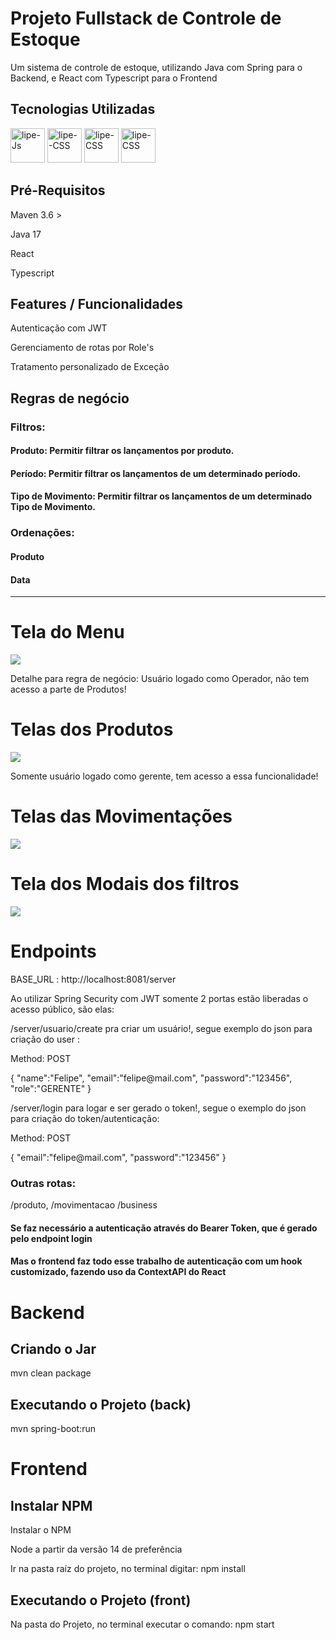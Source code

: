 # Projeto Fullstack de Controle de Estoque
Um sistema de controle de estoque, utilizando Java com Spring para o Backend, e React com Typescript para o Frontend

## Tecnologias Utilizadas
<div style="display: inline_block" align="left">
  <img alt="lipe-Js" height="55" width="55" src="https://raw.githubusercontent.com/devicons/devicon/master/icons/java/java-plain.svg">
  <img  alt="lipe--CSS" height="55" width="55" src="https://raw.githubusercontent.com/devicons/devicon/master/icons/spring/spring-original.svg">
  <img alt ="lipe-CSS" height="55" width="55" src="https://raw.githubusercontent.com/devicons/devicon/master/icons/react/react-original.svg">
  <img alt ="lipe-CSS" height="55" width="55" src="https://raw.githubusercontent.com/devicons/devicon/master/icons/typescript/typescript-original.svg">
</div> 


## Pré-Requisitos
<p>Maven 3.6 >
<p>Java 17</p>
<p>React</p>
<p>Typescript</p>

## Features / Funcionalidades
<p>Autenticação com JWT</p>
<p>Gerenciamento de rotas por Role's</p>
<p>Tratamento personalizado de Exceção</p>

## Regras de negócio
<h3>Filtros:</h3>
<h4>Produto: Permitir filtrar os lançamentos por produto.</h4>
<h4>Período: Permitir filtrar os lançamentos de um determinado período.</h4>
<h4>Tipo de Movimento: Permitir filtrar os lançamentos de um determinado Tipo de Movimento.</h4>

<h3>Ordenações:</h3>
<h4>Produto</h4>
<h4>Data</h4>
<hr/>

# Tela do Menu
<img src="https://github.com/felipematheus1337/Controle_De_Estoque_Spring/blob/dev/docs/TELA_INICIAL.jpeg?raw=true" />
<p>Detalhe para regra de negócio: Usuário logado como Operador, não tem acesso a parte de Produtos!</p>

# Telas dos Produtos
<img src="https://raw.githubusercontent.com/felipematheus1337/Controle_De_Estoque_Spring/e39810f806236ef6842e92e5922ebd8569cef8f5/docs/TELA_PRODUTO.jpeg?token=ATCN3NTJO6O2PB3LYC2UKFTD7IK6M" />
<p>Somente usuário logado como gerente, tem acesso a essa funcionalidade!</p>

# Telas das Movimentações
<img src="https://github.com/felipematheus1337/Controle_De_Estoque_Spring/blob/dev/docs/TELA_MOVIMENTACAO.jpeg?raw=true" />

# Tela dos Modais dos filtros
<img src="https://github.com/felipematheus1337/Controle_De_Estoque_Spring/blob/dev/docs/TELA_MODAL.jpeg?raw=true" />


# Endpoints
BASE_URL : http://localhost:8081/server
<p> Ao utilizar Spring Security com JWT somente 2 portas estão liberadas o acesso público, são elas: </p>
<p> /server/usuario/create pra criar um usuário!, segue exemplo do json para criação do user : </p>
<p>Method: POST</p>
<span>{
    "name":"Felipe",
    "email":"felipe@mail.com",
    "password":"123456",
    "role":"GERENTE"
}</span>
<br>
<p> /server/login para logar e ser gerado o token!, segue o exemplo do json para criação do token/autenticação: </p>
<p> Method: POST </p>
<span>{
    "email":"felipe@mail.com",
    "password":"123456"
}
</span>
<br>
<h3> Outras rotas: </h3>
 <span>/produto</span>,
 <span>/movimentacao</span>
 <span>/business</span>
 <h4> Se faz necessário a autenticação através do Bearer Token, que é gerado pelo endpoint login</h4>
 <h4> Mas o frontend faz todo esse trabalho de autenticação com um hook customizado, fazendo uso da ContextAPI do React</h4>

# Backend

## Criando o Jar
mvn clean package

## Executando o Projeto (back)
mvn spring-boot:run

# Frontend

## Instalar NPM
<p>Instalar o NPM</p>
<p>Node a partir da versão 14 de preferência</p>
<p>Ir na pasta raíz do projeto, no terminal digitar: npm install</p>

## Executando o Projeto (front)
<p> Na pasta do Projeto, no terminal executar o comando: npm start</p>




